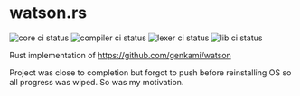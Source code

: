 # watson.rs
![core ci status](https://github.com/Tobiky/watson.rs/workflows/watson.rs%20core/badge.svg)
![compiler ci status](https://github.com/Tobiky/watson.rs/workflows/watson.rs%20compiler/badge.svg)
![lexer ci status](https://github.com/Tobiky/watson.rs/workflows/watson.rs%20lexer/badge.svg)
![lib ci status](https://github.com/Tobiky/watson.rs/workflows/watson.rs/badge.svg)


Rust implementation of https://github.com/genkami/watson

Project was close to completion but forgot to push before reinstalling OS so all progress was wiped. So was my motivation.
